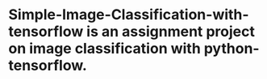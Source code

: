 # Simple-Image-Classification-with-tensorflow is an assignment project on image classification with python-tensorflow.
